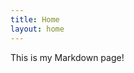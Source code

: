 ```yaml
---
title: Home
layout: home
---
```


This is my Markdown page!

<!-- [What lies beneath](Markdown.md) -->
